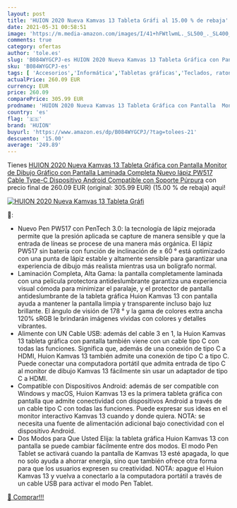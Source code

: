 ```yaml
---
layout: post
title: 'HUION 2020 Nueva Kamvas 13 Tableta Gráfi al 15.00 % de rebaja'
date: 2021-05-31 00:58:51
image: 'https://m.media-amazon.com/images/I/41+hFWtlwmL._SL500_._SL400_.jpg'
comments: true
category: ofertas
author: 'tole.es'
slug: 'B084WYGCPJ-es HUION 2020 Nueva Kamvas 13 Tableta Gráfica con Pantalla...'
sku: 'B084WYGCPJ-es'
tags: [ 'Accesorios','Informática','Tabletas gráficas','Teclados, ratones y periféricos de entrada','android','huion', ]
actualPrice: 260.09 EUR
currency: EUR
price: 260.09
comparePrice: 305.99 EUR
prodname: 'HUION 2020 Nueva Kamvas 13 Tableta Gráfica con Pantalla  Monitor de Dibujo Gráfico con Pantalla Laminada Completa  Nuevo lápiz PW517  Cable Type-C  Dispositivo Android Compatible  con Soporte  Púrpura'
country: 'es'
flag: '🇪🇸'
brand: 'HUION'
buyurl: 'https://www.amazon.es/dp/B084WYGCPJ/?tag=tolees-21'
descuento: '15.00'
average: '249.89'
---
```


Tienes [HUION 2020 Nueva Kamvas 13 Tableta Gráfica con Pantalla  Monitor de Dibujo Gráfico con Pantalla Laminada Completa  Nuevo lápiz PW517  Cable Type-C  Dispositivo Android Compatible  con Soporte  Púrpura](https://www.amazon.es/dp/B084WYGCPJ/?tag=tolees-21) con precio final de  260.09 EUR (original: 305.99 EUR) (15.00 %  de rebaja) aqui!

[![HUION 2020 Nueva Kamvas 13 Tableta Gráfi](https://m.media-amazon.com/images/I/41+hFWtlwmL._SL500_._SL400_.jpg)](https://www.amazon.es/dp/B084WYGCPJ/?tag=tolees-21)

🔎:

- Nuevo Pen PW517 con PenTech 3.0: la tecnología de lápiz mejorada permite que la presión aplicada se capture de manera sensible y que la entrada de líneas se procese de una manera más orgánica. El lápiz PW517 sin batería con función de inclinación de ± 60 ° está optimizado con una punta de lápiz estable y altamente sensible para garantizar una experiencia de dibujo más realista mientras usa un bolígrafo normal.
- Laminación Completa, Alta Gama: la pantalla completamente laminada con una película protectora antideslumbrante garantiza una experiencia visual cómoda para minimizar el paralaje, y el protector de pantalla antideslumbrante de la tableta gráfica Huion Kamvas 13 con pantalla ayuda a mantener la pantalla limpia y transparente incluso bajo luz brillante. El ángulo de visión de 178 ° y la gama de colores extra ancha 120% sRGB le brindarán imágenes vívidas con colores y detalles vibrantes.
- Alimente con UN Cable USB: además del cable 3 en 1, la Huion Kamvas 13 tableta gráfica con pantalla también viene con un cable tipo C con todas las funciones. Significa que, además de una conexión de tipo C a HDMI, Huion Kamvas 13 también admite una conexión de tipo C a tipo C. Puede conectar una computadora portátil que admita entrada de tipo C al monitor de dibujo Kamvas 13 fácilmente sin usar un adaptador de tipo C a HDMI.
- Compatible con Dispositivos Android: además de ser compatible con Windows y macOS, Huion Kamvas 13 es la primera tableta gráfica con pantalla que admite conectividad con dispositivos Android a través de un cable tipo C con todas las funciones. Puede expresar sus ideas en el monitor interactivo Kamvas 13 cuando y donde quiera. NOTA: se necesita una fuente de alimentación adicional bajo conectividad con el dispositivo Android.
- Dos Modos para Que Usted Elija: la tableta gráfica Huion Kamvas 13 con pantalla se puede cambiar fácilmente entre dos modos. El modo Pen Tablet se activará cuando la pantalla de Kamvas 13 esté apagada, lo que no solo ayuda a ahorrar energía, sino que también ofrece otra forma para que los usuarios expresen su creatividad. NOTA: apague el Huion Kamvas 13 y vuelva a conectarlo a la computadora portátil a través de un cable USB para activar el modo Pen Tablet.

[🛒 Comprar!!!](https://www.amazon.es/dp/B084WYGCPJ/?tag=tolees-21)

